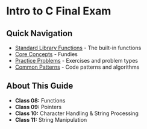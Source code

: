 # Intro to C Final Exam

## Quick Navigation

- [Standard Library Functions](functions.md) - The built-in functions
- [Core Concepts](concepts.md) - Fundies
- [Practice Problems](practice.md) - Exercises and problem types
- [Common Patterns](patterns.md) - Code patterns and algorithms

## About This Guide

- **Class 08:** Functions
- **Class 09:** Pointers 
- **Class 10:** Character Handling & String Processing
- **Class 11:** String Manipulation
